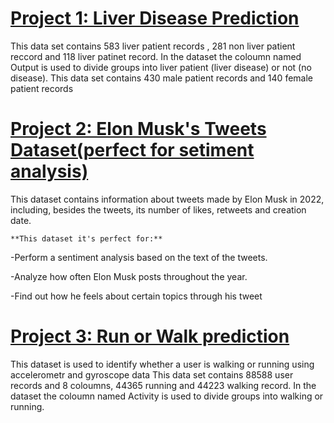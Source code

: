 # [Project 1: Liver Disease Prediction](https://github.com/vishnuptr1/Liver-Disease-Prediction.git)

This data set contains 583 liver patient records , 281 non liver patient reccord and 118 liver patinet record. In the dataset the coloumn named Output is used to divide groups into liver patient (liver disease) or not (no disease). This data set contains 430 male patient records and 140 female patient records


# [Project 2: Elon Musk's Tweets Dataset(perfect for setiment analysis)](https://github.com/vishnuptr1/Elon-musk.git)

This dataset contains information about tweets made by Elon Musk in 2022, including, besides the tweets, its number of likes, retweets and creation date.

 	**This dataset it's perfect for:**

-Perform a sentiment analysis based on the text of the tweets.

-Analyze how often Elon Musk posts throughout the year.

-Find out how he feels about certain topics through his tweet

# [Project 3: Run or Walk prediction ](https://github.com/vishnuptr1/walkrun.git)

This dataset is used to identify whether a user is walking or running using accelerometr and gyroscope data
This data set contains 88588 user records and 8 coloumns, 44365 running and 44223 walking record. In the dataset the coloumn named Activity is used to divide groups into walking or running.

